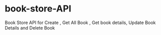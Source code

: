 # book-store-API
Book Store API for Create , Get All Book , Get book details, Update Book Details and Delete Book
